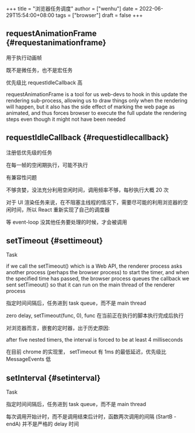 +++
title = "浏览器任务调度"
author = ["wenhu"]
date = 2022-06-29T15:54:00+08:00
tags = ["browser"]
draft = false
+++

## requestAnimationFrame {#requestanimationframe}

用于执行动画帧

既不是微任务，也不是宏任务

优先级比  requestIdleCallback 高

requestAnimationFrame is a tool for us web-devs to hook in this update the rendering sub-process, allowing us to draw things only when the rendering will happen, but it also has the side effect of marking the web page as animated, and thus forces browser to execute the full update the rendering steps even though it might not have been needed


## requestIdleCallback {#requestidlecallback}

注册低优先级的任务

在每一帧的空闲期执行，可能不执行

有兼容性问题

不够贪婪，没法充分利用空闲时间，调用频率不够，每秒执行大概 20 次

对于 UI 渲染任务来说，在不阻塞主线程的情况下，需要尽可能的利用浏览器的空闲时间，所以 React 重新实现了自己的调度器

等 event-loop 没其他任务要处理的时候，才会被调用


## setTimeout {#settimeout}

Task

if we call the setTimeout() which is a Web API, the renderer process asks another process (perhaps the browser process) to start the timer, and when the specified time has passed, the browser process queues the callback we sent setTimeout() so that it can run on the main thread of the renderer process

指定时间间隔后，任务进到 task queue，而不是 main thread

zero delay, setTimeout(func, 0), func 在当前正在执行的脚本执行完成后执行

对浏览器而言，嵌套的定时器，出于历史原因:

after five nested timers, the interval is forced to be at least 4 milliseconds

在目前 chrome 的实现里， setTimeout 有 1ms 的最低延迟，优先级比 MessageEvents 低


## setInterval {#setinterval}

Task

指定时间间隔后，任务进到 task queue，而不是 main thread

每次调用开始计时，而不是调用结束后计时，函数两次调用的间隔 (StartB - endA) 并不是严格的 delay 时间

